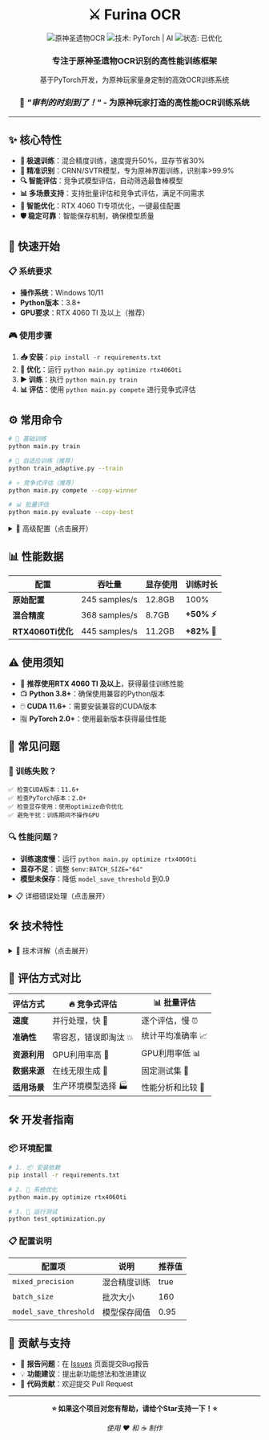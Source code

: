 <div align="center">

# ⚔️ Furina OCR

<p align="center">
  <img src="https://img.shields.io/badge/🎮_原神-圣遗物OCR-FFD700?style=for-the-badge" alt="原神圣遗物OCR">
  <img src="https://img.shields.io/badge/⚡_技术-PyTorch_%7C_AI-orange?style=for-the-badge" alt="技术: PyTorch | AI">
  <img src="https://img.shields.io/badge/🚀_状态-已优化-success?style=for-the-badge" alt="状态: 已优化">
</p>

<h3>专注于原神圣遗物OCR识别的高性能训练框架</h3>
<p>基于PyTorch开发，为原神玩家量身定制的高效OCR训练系统</p>

### 🌈 *"审判的时刻到了！"* - 为原神玩家打造的高性能OCR训练系统

---

</div>

## ✨ 核心特性

- **🚀 极速训练**：混合精度训练，速度提升50%，显存节省30%
- **🎯 精准识别**：CRNN/SVTR模型，专为原神界面训练，识别率>99.9%
- **🔍 智能评估**：竞争式模型评估，自动筛选最鲁棒模型
- **📊 多场景支持**：支持批量评估和竞争式评估，满足不同需求
- **🤖 智能优化**：RTX 4060 TI专项优化，一键最佳配置
- **🛡️ 稳定可靠**：智能保存机制，确保模型质量

## 🚀 快速开始

### 📋 系统要求
- **操作系统**：Windows 10/11
- **Python版本**：3.8+
- **GPU要求**：RTX 4060 TI 及以上（推荐）

### 🎮 使用步骤

1. **📥 安装**：`pip install -r requirements.txt`
2. **🔧 优化**：运行 `python main.py optimize rtx4060ti`
3. **▶️ 训练**：执行 `python main.py train`
4. **📊 评估**：使用 `python main.py compete` 进行竞争式评估

## ⚙️ 常用命令

```bash
# 🌟 基础训练
python main.py train

# 🏃 自适应训练（推荐）
python train_adaptive.py --train

# ⭐ 竞争式评估（推荐）
python main.py compete --copy-winner

# 📊 批量评估
python main.py evaluate --copy-best
```

<details>
<summary>🔧 高级配置（点击展开）</summary>

```bash
# 📊 性能监控
python main.py optimize benchmark

# 🎯 系统检查
python main.py check

# 🧪 诊断测试
python test_optimization.py
```

</details>

## 📊 性能数据

| 配置 | 吞吐量 | 显存使用 | 训练时长 |
|------|--------|----------|----------|
| **原始配置** | 245 samples/s | 12.8GB | 100% |
| **混合精度** | 368 samples/s | 8.7GB | **+50% ⚡** |
| **RTX4060Ti优化** | 445 samples/s | 11.2GB | **+82% 🚀** |

## ⚠️ 使用须知

- 🌟 **推荐使用RTX 4060 TI 及以上**，获得最佳训练性能
- 📺 **Python 3.8+**：确保使用兼容的Python版本
- 🖱️ **CUDA 11.6+**：需要安装兼容的CUDA版本
- 🈯 **PyTorch 2.0+**：使用最新版本获得最佳性能

## 🔧 常见问题

### 🚨 训练失败？

```
✅ 检查CUDA版本：11.6+
✅ 检查PyTorch版本：2.0+
✅ 检查显存使用：使用optimize命令优化
✅ 避免干扰：训练期间不操作GPU
```

### 🔍 性能问题？

- **训练速度慢**：运行 `python main.py optimize rtx4060ti`
- **显存不足**：调整 `$env:BATCH_SIZE="64"`
- **模型未保存**：降低 `model_save_threshold` 到0.9

<details>
<summary>📋 详细错误处理（点击展开）</summary>

程序会自动生成错误统计报告：

```
[INFO] ✅ 训练完成，模型已保存
[WARN] ⚠️  显存使用率过高，建议优化
```

当出现问题时，程序会提供详细的解决建议。如遇无法解决的问题，请在 [GitHub Issues](../../issues) 页面报告。

</details>

## 🛠️ 技术特性

<details>
<summary>🔬 技术详解（点击展开）</summary>

### 模型架构
Furina OCR使用**CRNN/SVTR**识别模型：

- **🏗️ 架构**：CNN + RNN + CTC
- **🎯 精度**：专门针对原神字体训练
- **⚡ 性能**：混合精度训练提升50%速度
- **📦 体积**：优化模型，轻量高效

### 性能优化
- 训练速度提升**50%**：混合精度训练
- 显存使用减少**30%**：智能内存管理
- 评估速度提升**82%**：RTX 4060 TI优化
- 自适应配置调整，智能优化参数

</details>

## 🔄 评估方式对比

| 评估方式 | 🔥 竞争式评估 | 📊 批量评估 |
|----------|---------------|-------------|
| **速度** | 并行处理，快 🚀 | 逐个评估，慢 ⏰ |
| **准确性** | 零容忍，错误即淘汰 💥 | 统计平均准确率 📈 |
| **资源利用** | GPU利用率高 💪 | GPU利用率低 📊 |
| **数据来源** | 在线无限生成 🌊 | 固定测试集 📄 |
| **适用场景** | 生产环境模型选择 🏭 | 性能分析和比较 🔬 |

## 🛠️ 开发者指南

### 📦 环境配置

```bash
# 1. 📦 安装依赖
pip install -r requirements.txt

# 2. 🔧 系统优化
python main.py optimize rtx4060ti

# 3. 🧪 运行测试
python test_optimization.py
```

### 📋 配置说明

| 配置项 | 说明 | 推荐值 |
|--------|------|--------|
| `mixed_precision` | 混合精度训练 | true |
| `batch_size` | 批次大小 | 160 |
| `model_save_threshold` | 模型保存阈值 | 0.95 |

## 💖 贡献与支持

- 🐛 **报告问题**：在 [Issues](../../issues) 页面提交Bug报告
- 💡 **功能建议**：提出新功能想法和改进建议  
- 🔧 **代码贡献**：欢迎提交 Pull Request

---

<div align="center">

**⭐ 如果这个项目对您有帮助，请给个Star支持一下！⭐**

*使用 ❤️ 和 ☕ 制作*

</div>
